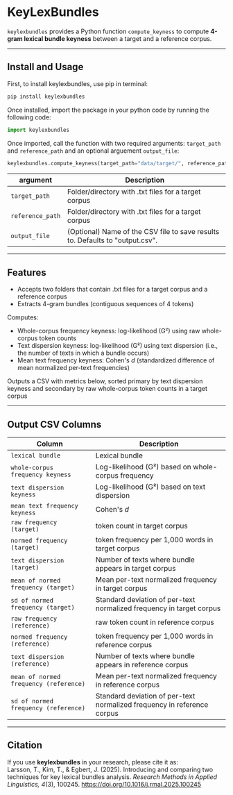 # KeyLexBundles

`keylexbundles` provides a Python function `compute_keyness` to compute **4-gram lexical bundle keyness** between a target and a reference corpus.

---

## Install and Usage

First, to install keylexbundles, use pip in terminal:

```bash
pip install keylexbundles
```

Once installed, import the package in your python code by running the following code:

```python
import keylexbundles
```

Once imported, call the function with two required arguments: `target_path` and `reference_path` and an optional arguement `output_file`:

```python
keylexbundles.compute_keyness(target_path="data/target/", reference_path="data/reference/", output_file="output.csv")
```

| argument                                      | Description                                                             |
| --------------------------------------------- | ----------------------------------------------------------------------- |
| `target_path`                            | Folder/directory with .txt files for a target corpus                         |
| `reference_path`            | Folder/directory with .txt files for a target corpus                                      |
| `output_file`                   | (Optional) Name of the CSV file to save results to. Defaults to "output.csv".         |



---

## Features
- Accepts two folders that contain .txt files for a target corpus and a reference corpus 
- Extracts 4-gram bundles (contiguous sequences of 4 tokens)

Computes:
- Whole-corpus frequency keyness: log-likelihood (G²) using raw whole-corpus token counts
- Text dispersion keyness: log-likelihood (G²) using text dispersion (i.e., the number of texts in which a bundle occurs)
- Mean text frequency keyness: Cohen's *d* (standardized difference of mean normalized per-text frequencies)

Outputs a CSV with metrics below, sorted primary by text dispersion keyness and secondary by raw whole-corpus token counts in a target corpus

---
## Output CSV Columns

| Column                                        | Description                                                             |
| --------------------------------------------- | ----------------------------------------------------------------------- |
| `lexical bundle`                              | Lexical bundle                                                          |
| `whole-corpus frequency keyness`              | Log-likelihood (G²) based on whole-corpus frequency                     |
| `text dispersion keyness`                     | Log-likelihood (G²) based on text dispersion                            |
| `mean text frequency keyness`                 | Cohen's *d*                                                             |
| `raw frequency (target)`                      | token count in target corpus                                            |
| `normed frequency (target)`                   | token frequency per 1,000 words in target corpus                        |
| `text dispersion (target)`                    | Number of texts where bundle appears in target corpus                   |
| `mean of normed frequency (target)`           | Mean per-text normalized frequency in target corpus                     |
| `sd of normed frequency (target)`             | Standard deviation of per-text normalized frequency in target corpus    |
| `raw frequency (reference)`                   | raw token count in reference corpus                                     |
| `normed frequency (reference)`                | token frequency per 1,000 words in reference corpus                     |
| `text dispersion (reference)`                 | Number of texts where bundle appears in reference corpus                |
| `mean of normed frequency (reference)`        | Mean per-text normalized frequency in reference corpus                  |
| `sd of normed frequency (reference)`          | Standard deviation of per-text normalized frequency in reference corpus |

---

## Citation
If you use **keylexbundles** in your research, please cite it as:  
Larsson, T., Kim, T., & Egbert, J. (2025). Introducing and comparing two techniques for key lexical bundles analysis. *Research Methods in Applied Linguistics, 4*(3), 100245. https://doi.org/10.1016/j.rmal.2025.100245
